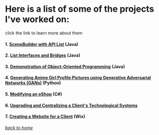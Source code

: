 <!-- layout: page
title: "projects"
permalink: /projects/ -->

# Here is a list of some of the projects I've worked on:
click the link to learn more about them

#### 1. [SceneBuilder with API List](https://jmorrison11.github.io/animelist) (Java)

#### 2. [List Interfaces and Bridges](https://jmorrison11.github.io/covidtracing) (Java)

#### 3. [Demonstration of Object-Oriented Programming](https://jmorrison11.github.io/fallingsand) (Java)

#### 4. [Generating Anime Girl Profile Pictures using Generative Adversarial Networks (GANs)](https://docs.google.com/document/d/1ApjsivXtgPK96RcoFizSxukXblAEcTayfSxSIYcvPb8/edit?usp=sharing) (Python)

#### 5. [Modifying an eShop](https://jmorrison11.github.io/eshop) (C#)

#### 6. [Upgrading and Centralizing a Client's Technological Systems](https://jmorrison11.github.io/son)

#### 7. [Creating a Website for a Client](https://www.morrisoneyecare.com/) (Wix)

###### [back to home](jmorrison11.github.io)
